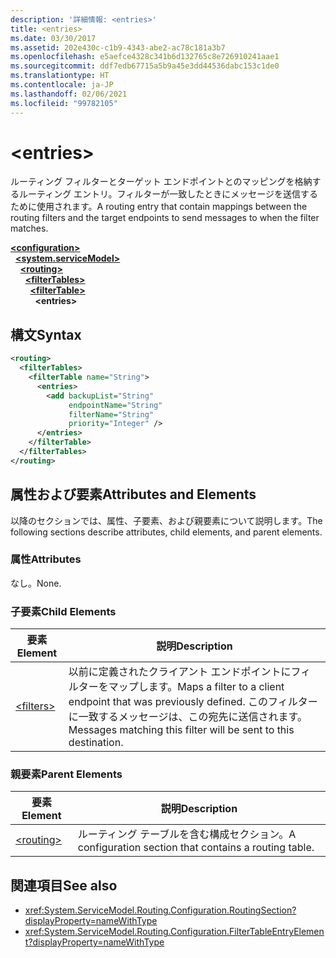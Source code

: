 ```yaml
---
description: '詳細情報: <entries>'
title: <entries>
ms.date: 03/30/2017
ms.assetid: 202e430c-c1b9-4343-abe2-ac78c181a3b7
ms.openlocfilehash: e5aefce4328c341b6d132765c8e726910241aae1
ms.sourcegitcommit: ddf7edb67715a5b9a45e3dd44536dabc153c1de0
ms.translationtype: HT
ms.contentlocale: ja-JP
ms.lasthandoff: 02/06/2021
ms.locfileid: "99782105"
---
```

# \<entries>

<span data-ttu-id="5dc9e-102">ルーティング フィルターとターゲット エンドポイントとのマッピングを格納するルーティング エントリ。フィルターが一致したときにメッセージを送信するために使用されます。</span><span class="sxs-lookup"><span data-stu-id="5dc9e-102">A routing entry that contain mappings between the routing filters and the target endpoints to send messages to when the filter matches.</span></span>  
  
[**\<configuration>**](../configuration-element.md)\
&nbsp;&nbsp;[**\<system.serviceModel>**](system-servicemodel.md)\
&nbsp;&nbsp;&nbsp;&nbsp;[**\<routing>**](routing.md)\
&nbsp;&nbsp;&nbsp;&nbsp;&nbsp;&nbsp;[**\<filterTables>**](filtertables.md)\
&nbsp;&nbsp;&nbsp;&nbsp;&nbsp;&nbsp;&nbsp;&nbsp;[**\<filterTable>**](filtertable.md)\
&nbsp;&nbsp;&nbsp;&nbsp;&nbsp;&nbsp;&nbsp;&nbsp;&nbsp;&nbsp;**\<entries>**  
  
## <a name="syntax"></a><span data-ttu-id="5dc9e-103">構文</span><span class="sxs-lookup"><span data-stu-id="5dc9e-103">Syntax</span></span>  
  
```xml  
<routing>
  <filterTables>
    <filterTable name="String">
      <entries>
        <add backupList="String"
             endpointName="String"
             filterName="String"
             priority="Integer" />
      </entries>
    </filterTable>
  </filterTables>
</routing>
```  
  
## <a name="attributes-and-elements"></a><span data-ttu-id="5dc9e-104">属性および要素</span><span class="sxs-lookup"><span data-stu-id="5dc9e-104">Attributes and Elements</span></span>  

 <span data-ttu-id="5dc9e-105">以降のセクションでは、属性、子要素、および親要素について説明します。</span><span class="sxs-lookup"><span data-stu-id="5dc9e-105">The following sections describe attributes, child elements, and parent elements.</span></span>  
  
### <a name="attributes"></a><span data-ttu-id="5dc9e-106">属性</span><span class="sxs-lookup"><span data-stu-id="5dc9e-106">Attributes</span></span>  

 <span data-ttu-id="5dc9e-107">なし。</span><span class="sxs-lookup"><span data-stu-id="5dc9e-107">None.</span></span>  
  
### <a name="child-elements"></a><span data-ttu-id="5dc9e-108">子要素</span><span class="sxs-lookup"><span data-stu-id="5dc9e-108">Child Elements</span></span>  
  
|<span data-ttu-id="5dc9e-109">要素</span><span class="sxs-lookup"><span data-stu-id="5dc9e-109">Element</span></span>|<span data-ttu-id="5dc9e-110">説明</span><span class="sxs-lookup"><span data-stu-id="5dc9e-110">Description</span></span>|  
|-------------|-----------------|  
|[\<filters>](filters-of-routing.md)|<span data-ttu-id="5dc9e-111">以前に定義されたクライアント エンドポイントにフィルターをマップします。</span><span class="sxs-lookup"><span data-stu-id="5dc9e-111">Maps a filter to a client endpoint that was previously defined.</span></span> <span data-ttu-id="5dc9e-112">このフィルターに一致するメッセージは、この宛先に送信されます。</span><span class="sxs-lookup"><span data-stu-id="5dc9e-112">Messages matching this filter will be sent to this destination.</span></span>|  
  
### <a name="parent-elements"></a><span data-ttu-id="5dc9e-113">親要素</span><span class="sxs-lookup"><span data-stu-id="5dc9e-113">Parent Elements</span></span>  
  
|<span data-ttu-id="5dc9e-114">要素</span><span class="sxs-lookup"><span data-stu-id="5dc9e-114">Element</span></span>|<span data-ttu-id="5dc9e-115">説明</span><span class="sxs-lookup"><span data-stu-id="5dc9e-115">Description</span></span>|  
|-------------|-----------------|  
|[\<routing>](routing.md)|<span data-ttu-id="5dc9e-116">ルーティング テーブルを含む構成セクション。</span><span class="sxs-lookup"><span data-stu-id="5dc9e-116">A configuration section that contains a routing table.</span></span>|  
  
## <a name="see-also"></a><span data-ttu-id="5dc9e-117">関連項目</span><span class="sxs-lookup"><span data-stu-id="5dc9e-117">See also</span></span>

- <xref:System.ServiceModel.Routing.Configuration.RoutingSection?displayProperty=nameWithType>
- <xref:System.ServiceModel.Routing.Configuration.FilterTableEntryElement?displayProperty=nameWithType>
